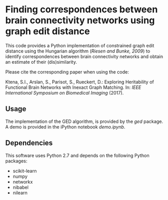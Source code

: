 # Finding correspondences between brain connectivity networks using graph edit distance

This code provides a Python implementation of constrained graph edit distance using the Hungarian algorithm (*Riesen and Bunke, 2009*) to identify correspondences between brain connectivity networks and obtain an estimate of their (dis)similarity.

Please cite the corresponding paper when using the code:

Ktena, S.I., Arslan, S., Parisot, S., Rueckert, D.: Exploring Heritability of Functional Brain Networks with Inexact Graph Matching. In: *IEEE International Symposium on Biomedical Imaging* (2017).

## Usage

The implementation of the GED algorithm, is provided by the *ged* package. A demo is provided in the iPython notebook *demo.ipynb*.

## Dependencies

This software uses Python 2.7 and depends on the following Python packages:

* scikit-learn
* numpy
* networkx
* nibabel
* nilearn
